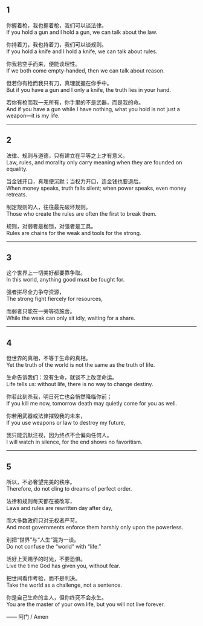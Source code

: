 ## 1
你握着枪，我也握着枪，我们可以谈法律。  
If you hold a gun and I hold a gun, we can talk about the law.  

你持着刀，我也持着刀，我们可以谈规则。  
If you hold a knife and I hold a knife, we can talk about rules.  

你我若空手而来，便能谈理性。  
If we both come empty-handed, then we can talk about reason.  

但若你有枪而我只有刀，真理就握在你手中。  
But if you have a gun and I only a knife, the truth lies in your hand.  

若你有枪而我一无所有，你手里的不是武器，而是我的命。  
And if you have a gun while I have nothing, what you hold is not just a weapon—it is my life.  

---

## 2
法律、规则与道德，只有建立在平等之上才有意义。  
Law, rules, and morality only carry meaning when they are founded on equality.  

当金钱开口，真理便沉默；当权力开口，连金钱也要退后。  
When money speaks, truth falls silent; when power speaks, even money retreats.  

制定规则的人，往往最先破坏规则。  
Those who create the rules are often the first to break them.  

规则，对弱者是枷锁，对强者是工具。  
Rules are chains for the weak and tools for the strong.  

---

## 3
这个世界上一切美好都要靠争取。  
In this world, anything good must be fought for.  

强者拼尽全力争夺资源，  
The strong fight fiercely for resources,  

而弱者只能在一旁等待施舍。  
While the weak can only sit idly, waiting for a share.  

---

## 4
但世界的真相，不等于生命的真相。  
Yet the truth of the world is not the same as the truth of life.  

生命告诉我们：没有生命，就谈不上改变命运。  
Life tells us: without life, there is no way to change destiny.  

你若此刻杀我，明日死亡也会悄然降临你前；  
If you kill me now, tomorrow death may quietly come for you as well.  

你若用武器或法律摧毁我的未来，  
If you use weapons or law to destroy my future,  

我只能沉默注视，因为终点不会偏向任何人。  
I will watch in silence, for the end shows no favoritism.  

---

## 5
所以，不必奢望完美的秩序。  
Therefore, do not cling to dreams of perfect order.  

法律和规则每天都在被改写，  
Laws and rules are rewritten day after day,  

而大多数政府只对无权者严苛。  
And most governments enforce them harshly only upon the powerless.  

别把“世界”与“人生”混为一谈。  
Do not confuse the “world” with “life.”  

活好上天赐予的时光，不要恐惧。  
Live the time God has given you, without fear.  

把世间看作考验，而不是判决。  
Take the world as a challenge, not a sentence.  

你是自己生命的主人，但你终究不会永生。  
You are the master of your own life, but you will not live forever.  

—— 阿门 / Amen



